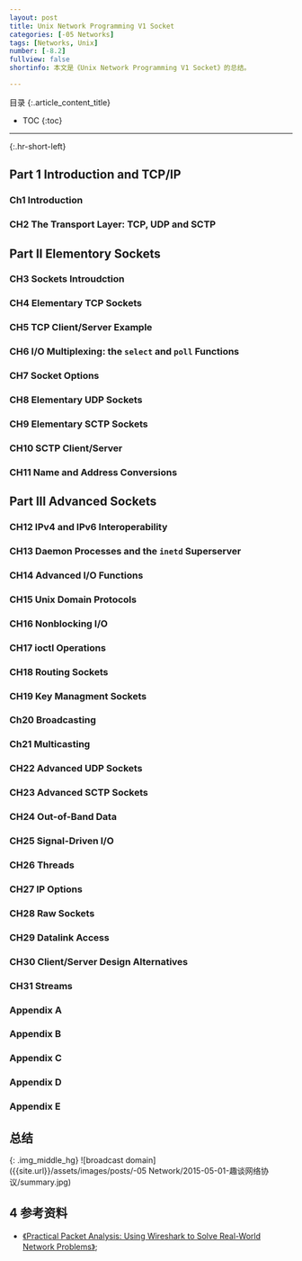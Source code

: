 ```yaml
---
layout: post
title: Unix Network Programming V1 Socket
categories: [-05 Networks]
tags: [Networks, Unix]
number: [-8.2]
fullview: false
shortinfo: 本文是《Unix Network Programming V1 Socket》的总结。

---
```

目录
{:.article_content_title}


* TOC
{:toc}

---
{:.hr-short-left}


## Part 1 Introduction and TCP/IP

### Ch1 Introduction

### CH2 The Transport Layer: TCP, UDP and SCTP


## Part II Elementory Sockets

### CH3 Sockets Introudction

### CH4 Elementary TCP Sockets

### CH5 TCP Client/Server Example

### CH6 I/O Multiplexing: the `select` and `poll` Functions

### CH7 Socket Options

### CH8 Elementary UDP Sockets

### CH9 Elementary SCTP Sockets

### CH10 SCTP Client/Server

### CH11 Name and Address Conversions

## Part III Advanced Sockets

### CH12 IPv4 and IPv6 Interoperability

### CH13 Daemon Processes and the `inetd` Superserver

### CH14 Advanced I/O Functions

### CH15 Unix Domain Protocols

### CH16 Nonblocking I/O

### CH17 ioctl Operations

### CH18 Routing Sockets

### CH19 Key Managment Sockets

### Ch20 Broadcasting

### Ch21 Multicasting

### CH22 Advanced UDP Sockets

### CH23 Advanced SCTP Sockets

### CH24 Out-of-Band Data

### CH25 Signal-Driven I/O

### CH26 Threads

### CH27 IP Options

### CH28 Raw Sockets

### CH29 Datalink Access

### CH30 Client/Server Design Alternatives

### CH31 Streams

### Appendix A

### Appendix B

### Appendix C

### Appendix D

### Appendix E



## 总结

{: .img_middle_hg}
![broadcast domain]({{site.url}}/assets/images/posts/-05 Network/2015-05-01-趣谈网络协议/summary.jpg)


## 4 参考资料 ##

- [《Practical Packet Analysis: Using Wireshark to Solve Real-World Network Problems》](https://www.amazon.com/Practical-Packet-Analysis-Wireshark-Real-World/dp/1593272669/ref=sr_1_1?s=books&ie=UTF8&qid=1477547038&sr=1-1&keywords=practical+packet+analysis);





